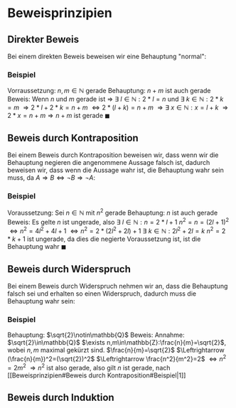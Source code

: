 # Beweisprinzipien
## Direkter Beweis
Bei einem direkten Beweis beweisen wir eine Behauptung "normal":
### Beispiel
Vorraussetzung: $n,m \in\mathbb{N}$ gerade
Behauptung: $n+m$ ist auch gerade
Beweis: Wenn $n$ und $m$ gerade ist $\Rightarrow$ $\exists\  l\in\mathbb{N}:2*l=n$ und $\exists\  k\in\mathbb{N}:2*k=m$
$\Rightarrow 2*l+2*k=n+m$
$\Leftrightarrow 2*(l+k)=n+m$
$\Rightarrow \exists\ x\in\mathbb{N}:x=l+k$
$\Rightarrow 2*x=n+m\Rightarrow n+m$ ist gerade $\blacksquare$
## Beweis durch Kontraposition
Bei einem Beweis durch Kontraposition beweisen wir, dass wenn wir die Behauptung negieren die angenommene Aussage falsch ist, dadurch beweisen wir, dass wenn die Aussage wahr ist, die Behauptung wahr sein muss, da
$A\Rightarrow B\Leftrightarrow \neg B\Rightarrow\neg A$:
### Beispiel
Voraussetzung: Sei $n\in\mathbb{N}$ mit $n^2$ gerade
Behauptung: $n$ ist auch gerade
Beweis: Es gelte $n$ ist ungerade, also $\exists\ l\in\mathbb{N}:n=2*l+1$
$n^2 = n = (2l+1)^2$
$\Leftrightarrow n^2=4l^2+4l+1$
$\Leftrightarrow n^2=2*(2l^2+2l)+1$
$\exists\ k\in\mathbb{N}:2l^2+2l=k$
$n^2=2*k+1$ ist ungerade, da dies die negierte Voraussetzung ist, ist die Behauptung wahr $\blacksquare$ 
## Beweis durch Widerspruch
Bei einem Beweis durch Widerspruch nehmen wir an, dass die Behauptung falsch sei und erhalten so einen Widerspruch, dadurch muss die Behauptung wahr sein:
### Beispiel
Behauptung: $\sqrt{2}\notin\mathbb{Q}$
Beweis: Annahme: $\sqrt{2}\in\mathbb{Q}$
$\exists n,m\in\mathbb{Z}:\frac{n}{m}=\sqrt{2}$, wobei $n,m$ maximal gekürzt sind.
$\frac{n}{m}=\sqrt{2}$
$\Leftrightarrow (\frac{n}{m})^2=(\sqrt{2})^2$
$\Leftrightarrow \frac{n^2}{m^2}=2$
$\Leftrightarrow n^2=2m^2$
$\Rightarrow n^2$ ist also gerade, also gilt $n$ ist gerade, nach [[Beweisprinzipien#Beweis durch Kontraposition#Beispiel|1]]
## Beweis durch Induktion
